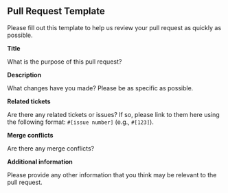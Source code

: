 ## Pull Request Template

Please fill out this template to help us review your pull request as quickly as possible.

**Title**

What is the purpose of this pull request?

**Description**

What changes have you made? Please be as specific as possible.

**Related tickets**

Are there any related tickets or issues? If so, please link to them here using the following format: `#[issue number]` (e.g., `#[123]`).

**Merge conflicts**

Are there any merge conflicts?

**Additional information**

Please provide any other information that you think may be relevant to the pull request.
